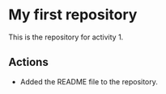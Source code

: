 # My first repository

This is the repository for activity 1.

## Actions
- Added the README file to the repository.
  

